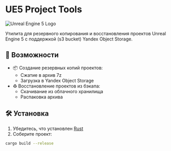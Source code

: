 # UE5 Project Tools

![Unreal Engine 5 Logo](https://cdn2.unrealengine.com/ue-logotype-2023-vertical-white-1686x2048-bbfded26daa7.png)

Утилита для резервного копирования и восстановления проектов Unreal Engine 5 с поддержкой (s3 bucket) Yandex Object Storage.

## 📌 Возможности


- 📦 Создание резервных копий проектов:
    - Сжатие в архив 7z
    - Загрузка в Yandex Object Storage
- ♻ Восстановление проектов из бэкапа:
    - Скачивание из облачного хранилища
    - Распаковка архива

## 🛠 Установка

1. Убедитесь, что установлен [Rust](https://www.rust-lang.org/tools/install)
2. Соберите проект:

```bash
cargo build --release